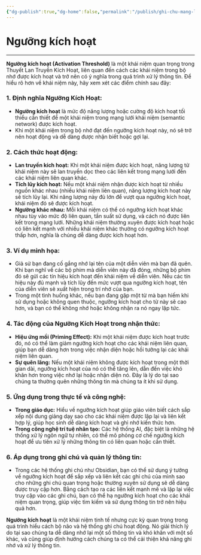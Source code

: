 ```yaml
---
{"dg-publish":true,"dg-home":false,"permalink":"/publish/ghi-chu-mang-luoi/nguong-kich-hoat/","dgPassFrontmatter":true,"noteIcon":"","updated":"2025-01-12T15:16:22.115+07:00"}
---
```


# Ngưỡng kích hoạt
---

**Ngưỡng kích hoạt (Activation Threshold)** là một khái niệm quan trọng trong Thuyết Lan Truyền Kích Hoạt, liên quan đến cách các khái niệm trong bộ nhớ được kích hoạt và trở nên có ý nghĩa trong quá trình xử lý thông tin. Để hiểu rõ hơn về khái niệm này, hãy xem xét các điểm chính sau đây:

### 1. **Định nghĩa Ngưỡng Kích Hoạt:**
- **Ngưỡng kích hoạt** là mức độ năng lượng hoặc cường độ kích hoạt tối thiểu cần thiết để một khái niệm trong mạng lưới khái niệm (semantic network) được kích hoạt.
- Khi một khái niệm trong bộ nhớ đạt đến ngưỡng kích hoạt này, nó sẽ trở nên hoạt động và dễ dàng được nhận biết hoặc gợi lại.

### 2. **Cách thức hoạt động:**
- **Lan truyền kích hoạt:** Khi một khái niệm được kích hoạt, năng lượng từ khái niệm này sẽ lan truyền dọc theo các liên kết trong mạng lưới đến các khái niệm liên quan khác.
- **Tích lũy kích hoạt:** Nếu một khái niệm nhận được kích hoạt từ nhiều nguồn khác nhau (nhiều khái niệm liên quan), năng lượng kích hoạt này sẽ tích lũy lại. Khi năng lượng này đủ lớn để vượt qua ngưỡng kích hoạt, khái niệm đó sẽ được kích hoạt.
- **Ngưỡng khác nhau:** Mỗi khái niệm có thể có ngưỡng kích hoạt khác nhau tùy vào mức độ liên quan, tần suất sử dụng, và cách nó được liên kết trong mạng lưới. Những khái niệm thường xuyên được kích hoạt hoặc có liên kết mạnh với nhiều khái niệm khác thường có ngưỡng kích hoạt thấp hơn, nghĩa là chúng dễ dàng được kích hoạt hơn.

### 3. **Ví dụ minh họa:**
- Giả sử bạn đang cố gắng nhớ lại tên của một diễn viên mà bạn đã quên. Khi bạn nghĩ về các bộ phim mà diễn viên này đã đóng, những bộ phim đó sẽ gửi các tín hiệu kích hoạt đến khái niệm về diễn viên. Nếu các tín hiệu này đủ mạnh và tích lũy đến mức vượt qua ngưỡng kích hoạt, tên của diễn viên sẽ xuất hiện trong trí nhớ của bạn.
- Trong một tình huống khác, nếu bạn đang gặp một từ mà bạn hiếm khi sử dụng hoặc không quen thuộc, ngưỡng kích hoạt cho từ này sẽ cao hơn, và bạn có thể không nhớ hoặc không nhận ra nó ngay lập tức.

### 4. **Tác động của Ngưỡng Kích Hoạt trong nhận thức:**
- **Hiệu ứng mồi (Priming Effect):** Khi một khái niệm được kích hoạt trước đó, nó có thể làm giảm ngưỡng kích hoạt cho các khái niệm liên quan, giúp bạn dễ dàng hơn trong việc nhận diện hoặc hồi tưởng lại các khái niệm liên quan.
- **Sự quên lãng:** Nếu một khái niệm không được kích hoạt trong một thời gian dài, ngưỡng kích hoạt của nó có thể tăng lên, dẫn đến việc khó khăn hơn trong việc nhớ lại hoặc nhận diện nó. Đây là lý do tại sao chúng ta thường quên những thông tin mà chúng ta ít khi sử dụng.

### 5. **Ứng dụng trong thực tế và công nghệ:**
- **Trong giáo dục:** Hiểu về ngưỡng kích hoạt giúp giáo viên biết cách sắp xếp nội dung giảng dạy sao cho các khái niệm được lặp lại và liên kết hợp lý, giúp học sinh dễ dàng kích hoạt và ghi nhớ kiến thức hơn.
- **Trong công nghệ trí tuệ nhân tạo:** Các hệ thống AI, đặc biệt là những hệ thống xử lý ngôn ngữ tự nhiên, có thể mô phỏng cơ chế ngưỡng kích hoạt để ưu tiên xử lý những thông tin có liên quan hoặc cần thiết.

### 6. **Áp dụng trong ghi chú và quản lý thông tin:**
- Trong các hệ thống ghi chú như Obsidian, bạn có thể sử dụng ý tưởng về ngưỡng kích hoạt để sắp xếp và liên kết các ghi chú của mình sao cho những ghi chú quan trọng hoặc thường xuyên sử dụng sẽ dễ dàng được truy cập hơn. Bằng cách tạo ra các liên kết mạnh mẽ và lặp lại việc truy cập vào các ghi chú, bạn có thể hạ ngưỡng kích hoạt cho các khái niệm quan trọng, giúp việc tìm kiếm và sử dụng thông tin trở nên hiệu quả hơn.

**Ngưỡng kích hoạt** là một khái niệm tinh tế nhưng cực kỳ quan trọng trong quá trình hiểu cách bộ não và hệ thống ghi chú hoạt động. Nó giải thích lý do tại sao chúng ta dễ dàng nhớ lại một số thông tin và khó khăn với một số khác, và cũng giúp định hướng cách chúng ta có thể cải thiện khả năng ghi nhớ và xử lý thông tin.